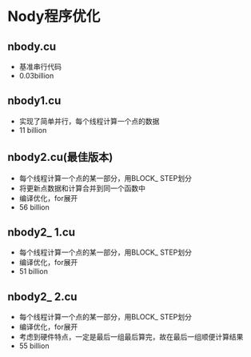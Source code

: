 # Nody程序优化

## nbody.cu
- 基准串行代码
- 0.03billion
## nbody1.cu
- 实现了简单并行，每个线程计算一个点的数据
- 11 billion
## nbody2.cu(最佳版本)
- 每个线程计算一个点的某一部分，用BLOCK_ STEP划分
- 将更新点数据和计算合并到同一个函数中
- 编译优化，for展开
- 56 billion
## nbody2_ 1.cu
- 每个线程计算一个点的某一部分，用BLOCK_ STEP划分
- 编译优化，for展开
- 51 billion
## nbody2_ 2.cu
- 每个线程计算一个点的某一部分，用BLOCK_ STEP划分
- 编译优化，for展开
- 考虑到硬件特点，一定是最后一组最后算完，故在最后一组顺便计算结果
- 55 billion
